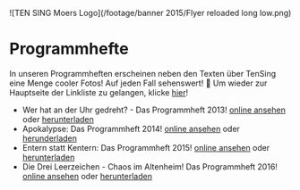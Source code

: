 ![TEN SING Moers Logo](/footage/banner 2015/Flyer reloaded long low.png)

# Programmhefte
In unseren Programmheften erscheinen neben den Texten über TenSing eine Menge cooler Fotos! Auf jeden Fall sehenswert! :tada: Um wieder zur Hauptseite der Linkliste zu gelangen, klicke [hier](../../Linkliste.md)!

- Wer hat an der Uhr gedreht? - Das Programmheft 2013! [online ansehen](http://bit.ly/Programmheft2013) oder [herunterladen](http://bit.ly/Programmheft2013Download)
- Apokalypse: Das Programmheft 2014! [online ansehen](http://bit.ly/Programmheft2014) oder [herunderladen](http://bit.ly/Programmheft2014Download2)
- Entern statt Kentern: Das Programmheft 2015! [online ansehen](http://bit.ly/TSProgrammheft2015) oder [herunterladen](http://bit.ly/TSProgrammheft2015Download)
- Die Drei Leerzeichen - Chaos im Altenheim! Das Programmheft 2016! [online ansehen](http://bit.ly/Programmheft2016) oder [herunterladen](http://bit.ly/Programmheft2016Download)
